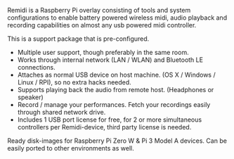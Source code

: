 
Remidi is a Raspberry Pi overlay consisting of tools and system configurations to enable battery powered wireless midi, audio playback and recording capabilities on almost any usb powered midi controller.

This is a support package that is pre-configured.

- Multiple user support, though preferably in the same room.
- Works through internal network (LAN / WLAN) and Bluetooth LE connections.
- Attaches as normal USB device on host machine. (OS X / Windows / Linux / RPI), so no extra hacks needed.
- Supports playing back the audio from remote host. (Headphones or speaker) 
- Record / manage your performances. Fetch your recordings easily through shared network drive.
- Includes 1 USB port license for free, for 2 or more simultaneous controllers per Remidi-device, third party license is needed.
	
Ready disk-images for Raspberry Pi Zero W & Pi 3 Model A devices.
Can be easily ported to other environments as well.


